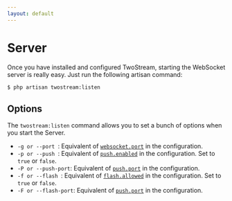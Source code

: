 ```yaml
---
layout: default
---
```


# Server

Once you have installed and configured TwoStream, starting the WebSocket server is really easy. Just run the following artisan command:

```bash
$ php artisan twostream:listen
```

## Options

The `twostream:listen` command allows you to set a bunch of options when you start the Server.

 - `-g or --port `: Equivalent of [`websocket.port`](docs/configuration/#websocket-settings) in the configuration.
 - `-p or --push `: Equivalent of [`push.enabled`](docs/configuration/#push-settings) in the configuration. Set to `true` or `false`.
 - `-P or --push-port`: Equivalent of [`push.port`](docs/configuration/#push-settings) in the configuration.
 - `-f or --flash `: Equivalent of [`flash.allowed`](docs/configuration/#legacy-settings) in the configuration. Set to `true` or `false`.
 - `-F or --flash-port`: Equivalent of [`push.port`](docs/configuration/#legacy-settings) in the configuration.
